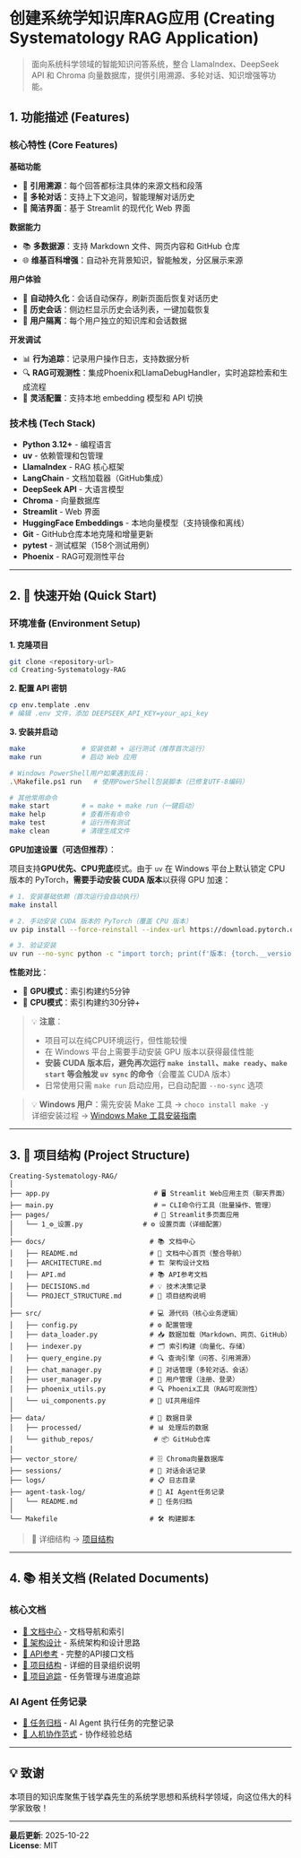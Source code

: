 # 创建系统学知识库RAG应用 (Creating Systematology RAG Application)

> 面向系统科学领域的智能知识问答系统，整合 LlamaIndex、DeepSeek API 和 Chroma 向量数据库，提供引用溯源、多轮对话、知识增强等功能。

## 1. 功能描述 (Features)

### 核心特性 (Core Features)

**基础功能**
- 🎯 **引用溯源**：每个回答都标注具体的来源文档和段落
- 💬 **多轮对话**：支持上下文追问，智能理解对话历史
- 🚀 **简洁界面**：基于 Streamlit 的现代化 Web 界面

**数据能力**
- 📚 **多数据源**：支持 Markdown 文件、网页内容和 GitHub 仓库
- 🌐 **维基百科增强**：自动补充背景知识，智能触发，分区展示来源

**用户体验**
- 💾 **自动持久化**：会话自动保存，刷新页面后恢复对话历史
- 📜 **历史会话**：侧边栏显示历史会话列表，一键加载恢复
- 👤 **用户隔离**：每个用户独立的知识库和会话数据

**开发调试**
- 📊 **行为追踪**：记录用户操作日志，支持数据分析
- 🔍 **RAG可观测性**：集成Phoenix和LlamaDebugHandler，实时追踪检索和生成流程
- 🔧 **灵活配置**：支持本地 embedding 模型和 API 切换

### 技术栈 (Tech Stack)

- **Python 3.12+** - 编程语言
- **uv** - 依赖管理和包管理
- **LlamaIndex** - RAG 核心框架
- **LangChain** - 文档加载器（GitHub集成）
- **DeepSeek API** - 大语言模型
- **Chroma** - 向量数据库
- **Streamlit** - Web 界面
- **HuggingFace Embeddings** - 本地向量模型（支持镜像和离线）
- **Git** - GitHub仓库本地克隆和增量更新
- **pytest** - 测试框架（158个测试用例）
- **Phoenix** - RAG可观测性平台

---

## 2. 🚀 快速开始 (Quick Start)

### 环境准备 (Environment Setup)

**1. 克隆项目**
```bash
git clone <repository-url>
cd Creating-Systematology-RAG
```

**2. 配置 API 密钥**
```bash
cp env.template .env
# 编辑 .env 文件，添加 DEEPSEEK_API_KEY=your_api_key
```

**3. 安装并启动**
```bash
make              # 安装依赖 + 运行测试（推荐首次运行）
make run          # 启动 Web 应用

# Windows PowerShell用户如果遇到乱码：
.\Makefile.ps1 run   # 使用PowerShell包装脚本（已修复UTF-8编码）

# 其他常用命令
make start        # = make + make run（一键启动）
make help         # 查看所有命令
make test         # 运行所有测试
make clean        # 清理生成文件
```

**GPU加速设置（可选但推荐）**：

项目支持**GPU优先、CPU兜底**模式。由于 `uv` 在 Windows 平台上默认锁定 CPU 版本的 PyTorch，**需要手动安装 CUDA 版本**以获得 GPU 加速：

```bash
# 1. 安装基础依赖（首次运行会自动执行）
make install

# 2. 手动安装 CUDA 版本的 PyTorch（覆盖 CPU 版本）
uv pip install --force-reinstall --index-url https://download.pytorch.org/whl/cu121 torch torchvision torchaudio

# 3. 验证安装
uv run --no-sync python -c "import torch; print(f'版本: {torch.__version__}'); print(f'CUDA可用: {torch.cuda.is_available()}')"
```

**性能对比**：
- 🚀 **GPU模式**：索引构建约5分钟
- 🐌 **CPU模式**：索引构建约30分钟+

> 💡 **注意**：
> - 项目可以在纯CPU环境运行，但性能较慢
> - 在 Windows 平台上需要手动安装 GPU 版本以获得最佳性能
> - **安装 CUDA 版本后，避免再次运行 `make install`、`make ready`、`make start` 等会触发 `uv sync` 的命令**（会覆盖 CUDA 版本）
> - 日常使用只需 `make run` 启动应用，已自动配置 `--no-sync` 选项

> 💡 **Windows 用户**：需先安装 Make 工具 → `choco install make -y`  
> 详细安装过程 → [Windows Make 工具安装指南](agent-task-log/2025-10-09-3_Windows-Make工具安装与Makefile配置_快速摘要.md)

---

## 3. 📁 项目结构 (Project Structure)

```
Creating-Systematology-RAG/
│
├── app.py                          # 🖥️ Streamlit Web应用主页（聊天界面）
├── main.py                         # ⌨️ CLI命令行工具（批量操作、管理）
├── pages/                          # 📄 Streamlit多页面应用
│   └── 1_⚙️_设置.py               # ⚙️ 设置页面（详细配置）
│
├── docs/                          # 📚 文档中心
│   ├── README.md                  # 📖 文档中心首页（整合导航）
│   ├── ARCHITECTURE.md            # 🏗️ 架构设计文档
│   ├── API.md                     # 📚 API参考文档
│   ├── DECISIONS.md               # 💡 技术决策记录
│   └── PROJECT_STRUCTURE.md       # 📁 项目结构说明
│
├── src/                           # 💻 源代码（核心业务逻辑）
│   ├── config.py                  # ⚙️ 配置管理
│   ├── data_loader.py             # 📥 数据加载（Markdown、网页、GitHub）
│   ├── indexer.py                 # 🗂️ 索引构建（向量化、存储）
│   ├── query_engine.py            # 🔍 查询引擎（问答、引用溯源）
│   ├── chat_manager.py            # 💬 对话管理（多轮对话、会话）
│   ├── user_manager.py            # 👤 用户管理（注册、登录）
│   ├── phoenix_utils.py           # 🔍 Phoenix工具（RAG可观测性）
│   └── ui_components.py           # 🎨 UI共用组件
│
├── data/                          # 📁 数据目录
│   ├── processed/                 # 📊 处理后的数据
│   └── github_repos/               # 📦 GitHub仓库
│
├── vector_store/                  # 🗄️ Chroma向量数据库
├── sessions/                      # 💾 对话会话记录
├── logs/                          # 📋 日志目录
├── agent-task-log/                # 📝 AI Agent任务记录
│   └── README.md                  # 📖 任务归档
│
└── Makefile                       # 🛠️ 构建脚本
```

> 📖 详细结构 → [项目结构](docs/PROJECT_STRUCTURE.md)

---

## 4. 📚 相关文档 (Related Documents)

### 核心文档

- [📖 文档中心](docs/README.md) - 文档导航和索引
- [📖 架构设计](docs/ARCHITECTURE.md) - 系统架构和设计思路
- [📖 API参考](docs/API.md) - 完整的API接口文档
- [📖 项目结构](docs/PROJECT_STRUCTURE.md) - 详细的目录组织说明
- [📖 项目追踪](docs/TRACKER.md) - 任务管理与进度追踪

### AI Agent 任务记录

- [📖 任务归档](agent-task-log/README.md) - AI Agent 执行任务的完整记录
- [📖 人机协作范式](agent-task-log/人机协作范式.md) - 协作经验总结

---

## 💡 致谢

本项目的知识库聚焦于钱学森先生的系统学思想和系统科学领域，向这位伟大的科学家致敬！

---

**最后更新**: 2025-10-22  
**License**: MIT
